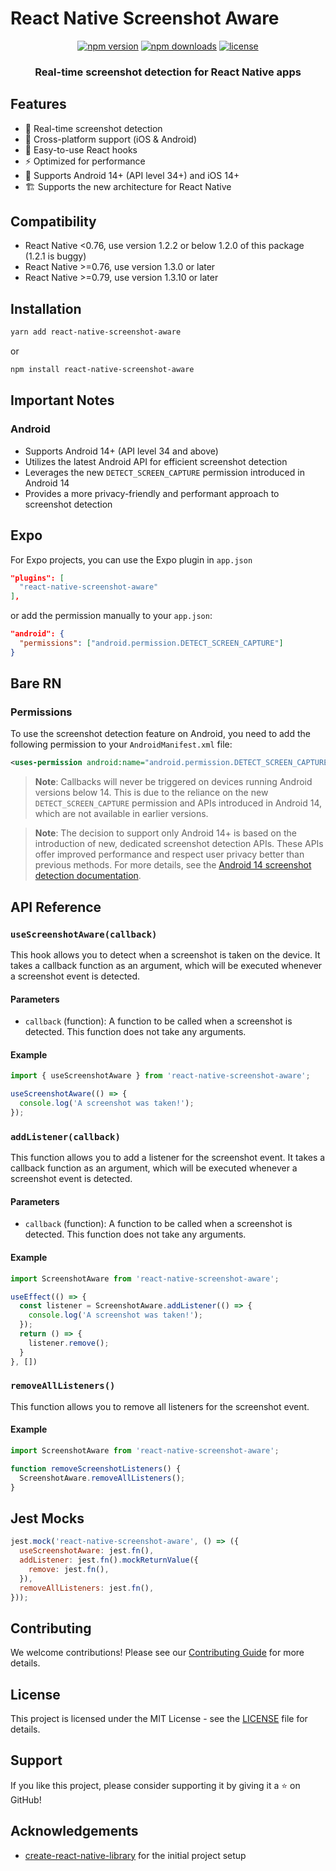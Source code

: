 # React Native Screenshot Aware

<p align="center">
  <a href="https://www.npmjs.com/package/react-native-screenshot-aware"><img src="https://img.shields.io/npm/v/react-native-screenshot-aware.svg?style=flat-square" alt="npm version"></a>
  <a href="https://www.npmjs.com/package/react-native-screenshot-aware"><img src="https://img.shields.io/npm/dm/react-native-screenshot-aware.svg?style=flat-square" alt="npm downloads"></a>
  <a href="https://github.com/huextrat/react-native-screenshot-aware/blob/main/LICENSE"><img src="https://img.shields.io/npm/l/react-native-screenshot-aware.svg?style=flat-square" alt="license"></a>
</p>

<h3 align="center">
  Real-time screenshot detection for React Native apps
</h3>

## Features

- 🚀 Real-time screenshot detection
- 🔄 Cross-platform support (iOS & Android)
- 🎣 Easy-to-use React hooks
- ⚡ Optimized for performance
- 📱 Supports Android 14+ (API level 34+) and iOS 14+
- 🏗️ Supports the new architecture for React Native


## Compatibility

- React Native <0.76, use version 1.2.2 or below 1.2.0 of this package (1.2.1 is buggy)
- React Native >=0.76, use version 1.3.0 or later
- React Native >=0.79, use version 1.3.10 or later

## Installation

```sh
yarn add react-native-screenshot-aware
```
or
```sh
npm install react-native-screenshot-aware
```

## Important Notes

### Android
- Supports Android 14+ (API level 34 and above)
- Utilizes the latest Android API for efficient screenshot detection
- Leverages the new `DETECT_SCREEN_CAPTURE` permission introduced in Android 14
- Provides a more privacy-friendly and performant approach to screenshot detection

## Expo

For Expo projects, you can use the Expo plugin in `app.json`

```json
"plugins": [
  "react-native-screenshot-aware"
],
```

or add the permission manually to your `app.json`:

```json
"android": {
  "permissions": ["android.permission.DETECT_SCREEN_CAPTURE"]
}
```

## Bare RN

### Permissions

To use the screenshot detection feature on Android, you need to add the following permission to your `AndroidManifest.xml` file:

```xml
<uses-permission android:name="android.permission.DETECT_SCREEN_CAPTURE" />
```

> **Note**: Callbacks will never be triggered on devices running Android versions below 14. This is due to the reliance on the new `DETECT_SCREEN_CAPTURE` permission and APIs introduced in Android 14, which are not available in earlier versions.

> **Note**: The decision to support only Android 14+ is based on the introduction of new, dedicated screenshot detection APIs. These APIs offer improved performance and respect user privacy better than previous methods. For more details, see the [Android 14 screenshot detection documentation](https://developer.android.com/about/versions/14/features/screenshot-detection).

## API Reference

### `useScreenshotAware(callback)`

This hook allows you to detect when a screenshot is taken on the device. It takes a callback function as an argument, which will be executed whenever a screenshot event is detected.

#### Parameters

- `callback` (function): A function to be called when a screenshot is detected. This function does not take any arguments.

#### Example

```javascript
import { useScreenshotAware } from 'react-native-screenshot-aware';

useScreenshotAware(() => {
  console.log('A screenshot was taken!');
});
```

### `addListener(callback)`

This function allows you to add a listener for the screenshot event. It takes a callback function as an argument, which will be executed whenever a screenshot event is detected.

#### Parameters

- `callback` (function): A function to be called when a screenshot is detected. This function does not take any arguments.

#### Example

```javascript
import ScreenshotAware from 'react-native-screenshot-aware';

useEffect(() => {
  const listener = ScreenshotAware.addListener(() => {
    console.log('A screenshot was taken!');
  });
  return () => {
    listener.remove();
  }
}, [])
```

### `removeAllListeners()`

This function allows you to remove all listeners for the screenshot event.

#### Example

```javascript
import ScreenshotAware from 'react-native-screenshot-aware';

function removeScreenshotListeners() {
  ScreenshotAware.removeAllListeners();
}
```

## Jest Mocks

```javascript
jest.mock('react-native-screenshot-aware', () => ({
  useScreenshotAware: jest.fn(),
  addListener: jest.fn().mockReturnValue({
    remove: jest.fn(),
  }),
  removeAllListeners: jest.fn(),
}));
```

## Contributing

We welcome contributions! Please see our [Contributing Guide](CONTRIBUTING.md) for more details.

## License

This project is licensed under the MIT License - see the [LICENSE](LICENSE) file for details.

## Support

If you like this project, please consider supporting it by giving it a ⭐️ on GitHub!

## Acknowledgements

- [create-react-native-library](https://github.com/callstack/react-native-builder-bob) for the initial project setup